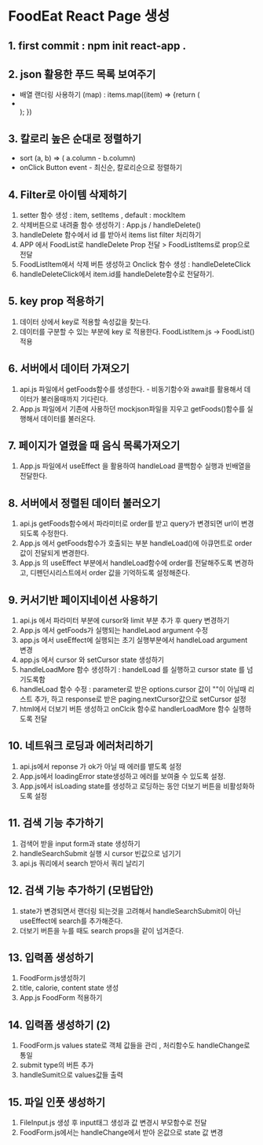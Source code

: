 # FoodEat React Page 생성

## 1. first commit : npm init react-app .

## 2. json 활용한 푸드 목록 보여주기

- 배열 랜더링 사용하기 (map) : items.map((item) => {return (<li></li>); })

## 3. 칼로리 높은 순대로 정렬하기

- sort (a, b) => ( a.column - b.column)
- onClick Button event - 최신순, 칼로리순으로 정렬하기

## 4. Filter로 아이템 삭제하기

1. setter 함수 생성 : item, setItems , default : mockItem
2. 삭제버튼으로 내려줄 함수 생성하기 : App.js / handleDelete()
3. handleDelete 함수에서 id 를 받아서 items list filter 처리하기
4. APP 에서 FoodList로 handleDelete Prop 전달 > FoodListItems로 prop으로 전달
5. FoodListItem에서 삭제 버튼 생성하고 Onclick 함수 생성 : handleDeleteClick
6. handleDeleteClick에서 item.id를 handleDelete함수로 전달하기.

## 5. key prop 적용하기

1. 데이터 상에서 key로 적용할 속성값을 찾는다.
2. 데이터를 구분할 수 있는 부분에 key 로 적용한다. FoodListItem.js -> FoodList() 적용

## 6. 서버에서 데이터 가져오기

1. api.js 파일에서 getFoods함수를 생성한다. - 비동기함수와 await를 활용해서 데이터가 불러올때까지 기다린다.
2. App.js 파일에서 기존에 사용하던 mockjson파일을 지우고 getFoods()함수를 실행해서 데이터를 불러온다.

## 7. 페이지가 열렸을 때 음식 목록가져오기

1. App.js 파일에서 useEffect 을 활용하여 handleLoad 콜백함수 실행과 빈배열을 전달한다.

## 8. 서버에서 정렬된 데이터 불러오기

1. api.js getFoods함수에서 파라미터로 order를 받고 query가 변경되면 url이 변경되도록 수정한다.
2. App.js 에서 getFoods함수가 호출되는 부분 handleLoad()에 아큐먼트로 order 값이 전달되게 변경한다.
3. App.js 의 useEffect 부분에서 handleLoad함수에 order를 전달해주도록 변경하고, 디펜던시리스트에서 order 값을 기억하도록 설정해준다.

## 9. 커서기반 페이지네이션 사용하기

1. api.js 에서 파라미터 부분에 cursor와 limit 부분 추가 후 query 변경하기
2. App.js 에서 getFoods가 실행되는 handleLaod argument 수정
3. app.js 에서 useEffect에 실행되는 초기 실행부분에서 handleLoad argument 변경
4. app.js 에서 cursor 와 setCursor state 생성하기
5. handleLoadMore 함수 생성하기 : handelLoad 를 실행하고 cursor state 를 넘기도록함
6. handleLoad 함수 수정 : parameter로 받은 options.cursor 값이 ""이 아닐때 리스트 추가, 하고 response로 받은 paging.nextCursor값으로 setCursor 설정
7. html에서 더보기 버튼 생성하고 onClcik 함수로 handlerLoadMore 함수 실행하도록 전달

## 10. 네트워크 로딩과 에러처리하기

1. api.js에서 reponse 가 ok가 아닐 때 에러를 뱉도록 설정
2. App.js에서 loadingError state생성하고 에러를 보여줄 수 있도록 설정.
3. App.js에서 isLoading state를 생성하고 로딩하는 동안 더보기 버튼을 비활성화하도록 설정

## 11. 검색 기능 추가하기

1. 검색어 받을 input form과 state 생성하기
2. handleSearchSubmit 실행 시 cursor 빈값으로 넘기기
3. api.js 쿼리에서 search 받아서 쿼리 날리기

## 12. 검색 기능 추가하기 (모범답안)

1. state가 변경되면서 랜더링 되는것을 고려해서 handleSearchSubmit이 아닌 useEffect에 search를 추가해준다.
2. 더보기 버튼을 누를 때도 search props을 같이 넘겨준다.

## 13. 입력폼 생성하기

1. FoodForm.js생성하기
2. title, calorie, content state 생성
3. App.js FoodForm 적용하기

## 14. 입력폼 생성하기 (2)

1. FoodForm.js values state로 객체 값들을 관리 , 처리함수도 handleChange로 통일
2. submit type의 버튼 추가
3. handleSumit으로 values값들 출력

## 15. 파일 인풋 생성하기

1. FileInput.js 생성 후 input태그 생성과 값 변경시 부모함수로 전달
2. FoodForm.js에서는 handleChange에서 받아 온값으로 state 값 변경
